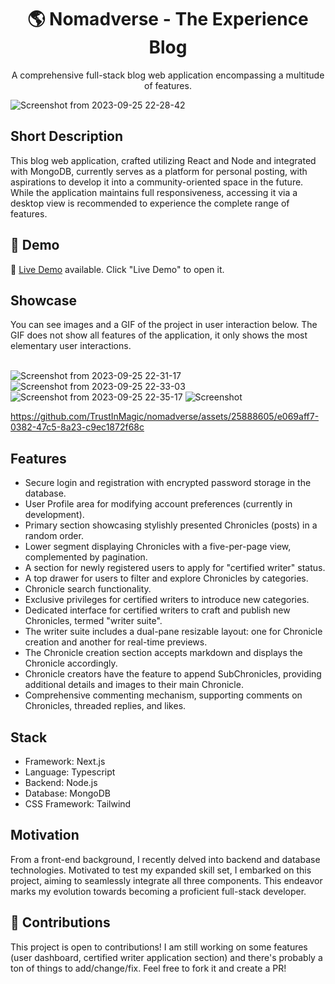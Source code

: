 <div align="center">
 
<h1 align="center">🌎 Nomadverse - The Experience Blog</h1>
<p align="center">A comprehensive full-stack blog web application encompassing a multitude of features.</p>

</div>

![Screenshot from 2023-09-25 22-28-42](https://github.com/TrustInMagic/nomadverse/assets/25888605/526e7ff5-aa5d-48cd-bed2-b06702335276)

## Short Description
This blog web application, crafted utilizing React and Node and integrated with MongoDB, currently serves as a platform for personal posting, with aspirations to develop it into a community-oriented space in the future. While the application maintains full responsiveness, accessing it via a desktop view is recommended to experience the complete range of features.

## 🔴 Demo
🧪 [Live Demo](https://nomadverse.up.railway.app) available. Click "Live Demo" to open it.

## Showcase
You can see images and a GIF of the project in user interaction below. The GIF does not show all features of the application, it only shows the most elementary user interactions. <br /> <br />

![Screenshot from 2023-09-25 22-31-17](https://github.com/TrustInMagic/nomadverse/assets/25888605/fc08cff8-4d20-4b9b-8bbb-b488986ffacb)
![Screenshot from 2023-09-25 22-33-03](https://github.com/TrustInMagic/nomadverse/assets/25888605/16139a5e-6090-4504-9360-026931c824c2)
![Screenshot from 2023-09-25 22-35-17](https://github.com/TrustInMagic/nomadverse/assets/25888605/2b122b31-7a5a-4e70-bc1a-eb5bfd5a5adb)
![Screenshot](https://i.imgur.com/eLQxCTr.png)


https://github.com/TrustInMagic/nomadverse/assets/25888605/e069aff7-0382-47c5-8a23-c9ec1872f68c


## Features
- Secure login and registration with encrypted password storage in the database.
- User Profile area for modifying account preferences (currently in development).
- Primary section showcasing stylishly presented Chronicles (posts) in a random order.
- Lower segment displaying Chronicles with a five-per-page view, complemented by pagination.
- A section for newly registered users to apply for "certified writer" status.
- A top drawer for users to filter and explore Chronicles by categories.
- Chronicle search functionality.
- Exclusive privileges for certified writers to introduce new categories.
- Dedicated interface for certified writers to craft and publish new Chronicles, termed "writer suite".
- The writer suite includes a dual-pane resizable layout: one for Chronicle creation and another for real-time previews.
- The Chronicle creation section accepts markdown and displays the Chronicle accordingly.
- Chronicle creators have the feature to append SubChronicles, providing additional details and images to their main Chronicle.
- Comprehensive commenting mechanism, supporting comments on Chronicles, threaded replies, and likes.

## Stack
- Framework: Next.js
- Language: Typescript
- Backend: Node.js
- Database: MongoDB
- CSS Framework: Tailwind

## Motivation
From a front-end background, I recently delved into backend and database technologies. Motivated to test my expanded skill set, I embarked on this project, aiming to seamlessly integrate all three components. This endeavor marks my evolution towards becoming a proficient full-stack developer.

## 🤝 Contributions
This project is open to contributions! I am still working on some features (user dashboard, certified writer application section) and there's probably a ton of things to add/change/fix. Feel free to fork it and create a PR!
